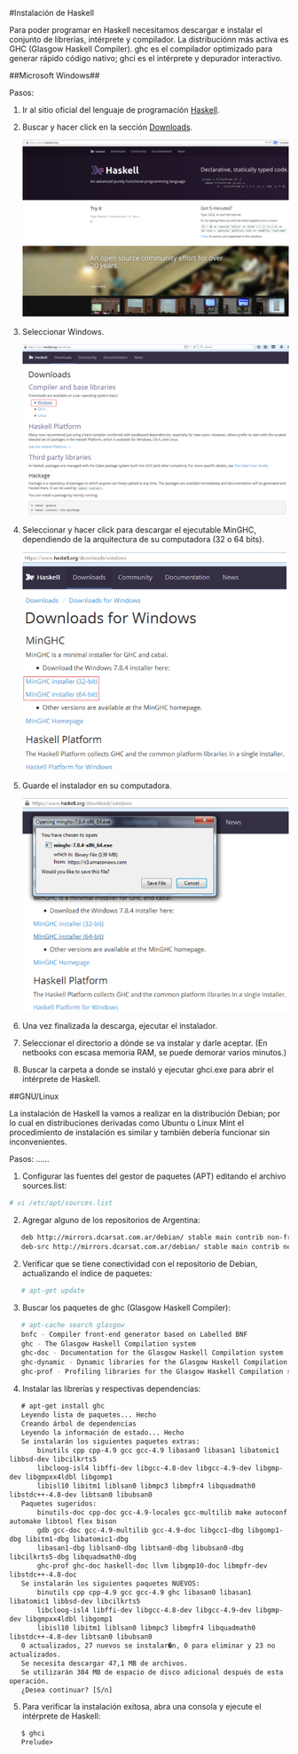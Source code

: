 #Instalación de Haskell

Para poder programar en Haskell necesitamos descargar e instalar el conjunto de librerías, 
intérprete y compilador. La distribuciónn más activa es GHC (Glasgow Haskell Compiler). 
ghc es el compilador optimizado para generar rápido código nativo; ghci es el intérprete y depurador interactivo. 

##Microsoft Windows##

Pasos:

1. Ir al sitio oficial del lenguaje de programación [Haskell](https://www.haskell.org "Haskell"). 
2. Buscar y hacer click en la sección [Downloads](https://www.haskell.org/downloads "Descargas").

   ![Sitio oficial del proyecto.](/images/haskell.png "Sitio oficial")
   
3. Seleccionar Windows.

   ![Windows.](/images/haskell_download.png "Windows")
   
4. Seleccionar y hacer click para descargar el ejecutable MinGHC, dependiendo de la arquitectura de su computadora (32 o 64 bits).

   ![Arquitectura.](/images/haskell_arch.png "Arquitectura")
   
5. Guarde el instalador en su computadora.

   ![Guardar.](/images/haskell_save_file.png "Guardar")

6. Una vez finalizada la descarga, ejecutar el instalador.

7. Seleccionar el directorio a dónde se va instalar y darle aceptar. (En netbooks con escasa memoria RAM, se puede demorar varios minutos.)

8. Buscar la carpeta a donde se instaló y ejecutar ghci.exe para abrir el intérprete de Haskell.

##GNU/Linux

La instalación de Haskell la vamos a realizar en la distribución Debian; por lo cual en distribuciones derivadas como Ubuntu o Linux Mint el procedimiento de instalación es similar y también debería funcionar sin inconvenientes.

Pasos:
......

1. Configurar las fuentes del gestor de paquetes (APT) editando el archivo sources.list:

```bash
# vi /etc/apt/sources.list
```
2. Agregar alguno de los repositorios de Argentina:

```bash
   deb http://mirrors.dcarsat.com.ar/debian/ stable main contrib non-free
   deb-src http://mirrors.dcarsat.com.ar/debian/ stable main contrib non-free
```
2. Verificar que se tiene conectividad con el repositorio de Debian, actualizando el índice de paquetes: 

```bash
   # apt-get update
```

3. Buscar los paquetes de ghc (Glasgow Haskell Compiler): 

```bash
   # apt-cache search glasgow
   bnfc - Compiler front-end generator based on Labelled BNF
   ghc - The Glasgow Haskell Compilation system
   ghc-doc - Documentation for the Glasgow Haskell Compilation system
   ghc-dynamic - Dynamic libraries for the Glasgow Haskell Compilation system
   ghc-prof - Profiling libraries for the Glasgow Haskell Compilation system
```
   
4. Instalar las librerías y respectivas dependencias:

```ShellSession
   # apt-get install ghc
   Leyendo lista de paquetes... Hecho
   Creando árbol de dependencias       
   Leyendo la información de estado... Hecho
   Se instalarán los siguientes paquetes extras:
       binutils cpp cpp-4.9 gcc gcc-4.9 libasan0 libasan1 libatomic1 libbsd-dev libcilkrts5
       libcloog-isl4 libffi-dev libgcc-4.8-dev libgcc-4.9-dev libgmp-dev libgmpxx4ldbl libgomp1
       libisl10 libitm1 liblsan0 libmpc3 libmpfr4 libquadmath0 libstdc++-4.8-dev libtsan0 libubsan0
   Paquetes sugeridos:
       binutils-doc cpp-doc gcc-4.9-locales gcc-multilib make autoconf automake libtool flex bison
       gdb gcc-doc gcc-4.9-multilib gcc-4.9-doc libgcc1-dbg libgomp1-dbg libitm1-dbg libatomic1-dbg
       libasan1-dbg liblsan0-dbg libtsan0-dbg libubsan0-dbg libcilkrts5-dbg libquadmath0-dbg
       ghc-prof ghc-doc haskell-doc llvm libgmp10-doc libmpfr-dev libstdc++-4.8-doc
   Se instalarán los siguientes paquetes NUEVOS:
       binutils cpp cpp-4.9 gcc gcc-4.9 ghc libasan0 libasan1 libatomic1 libbsd-dev libcilkrts5
       libcloog-isl4 libffi-dev libgcc-4.8-dev libgcc-4.9-dev libgmp-dev libgmpxx4ldbl libgomp1
       libisl10 libitm1 liblsan0 libmpc3 libmpfr4 libquadmath0 libstdc++-4.8-dev libtsan0 libubsan0
   0 actualizados, 27 nuevos se instalar�n, 0 para eliminar y 23 no actualizados.
   Se necesita descargar 47,1 MB de archivos.
   Se utilizarán 384 MB de espacio de disco adicional después de esta operación.
   ¿Desea continuar? [S/n]
```
   
5. Para verificar la instalación exitosa, abra una consola y ejecute el intérprete de Haskell:

```Shell
   $ ghci
   Prelude>
```
